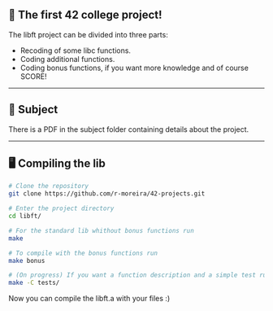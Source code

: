 ## 🚀 The first 42 college project!
The libft project can be divided into three parts:
* Recoding of some libc functions.
* Coding additional functions.
* Coding bonus functions, if you want more knowledge and of course SCORE!

---

## 📖 Subject
There is a PDF in the subject folder containing details about the project.

---

## 🖥️ Compiling the lib
```bash
# Clone the repository
git clone https://github.com/r-moreira/42-projects.git

# Enter the project directory
cd libft/

# For the standard lib whithout bonus functions run
make 

# To compile with the bonus functions run
make bonus

# (On progress) If you want a function description and a simple test run: 
make -C tests/
```

Now you can compile the libft.a with your files :)

